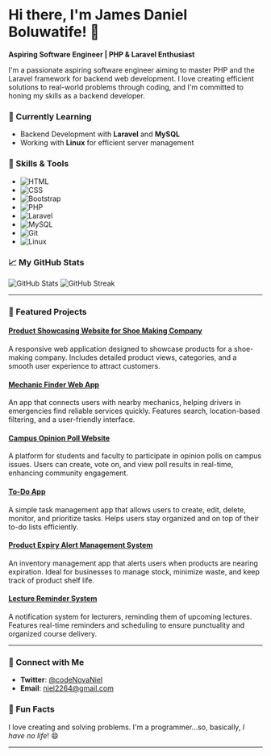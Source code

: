 # Hi there, I'm James Daniel Boluwatife! 👋

**Aspiring Software Engineer | PHP & Laravel Enthusiast**

I'm a passionate aspiring software engineer aiming to master PHP and the Laravel framework for backend web development. I love creating efficient solutions to real-world problems through coding, and I'm committed to honing my skills as a backend developer.

### 🌱 Currently Learning
- Backend Development with **Laravel** and **MySQL**
- Working with **Linux** for efficient server management

### 💼 Skills & Tools
- ![HTML](https://img.shields.io/badge/-HTML-E34F26?logo=html5&logoColor=white&style=for-the-badge)
- ![CSS](https://img.shields.io/badge/-CSS-1572B6?logo=css3&logoColor=white&style=for-the-badge)
- ![Bootstrap](https://img.shields.io/badge/-Bootstrap-563D7C?logo=bootstrap&logoColor=white&style=for-the-badge)
- ![PHP](https://img.shields.io/badge/-PHP-777BB4?logo=php&logoColor=white&style=for-the-badge)
- ![Laravel](https://img.shields.io/badge/-Laravel-FF2D20?logo=laravel&logoColor=white&style=for-the-badge)
- ![MySQL](https://img.shields.io/badge/-MySQL-4479A1?logo=mysql&logoColor=white&style=for-the-badge)
- ![Git](https://img.shields.io/badge/-Git-F05032?logo=git&logoColor=white&style=for-the-badge)
- ![Linux](https://img.shields.io/badge/-Linux-FCC624?logo=linux&logoColor=black&style=for-the-badge)

### 📈 My GitHub Stats
![GitHub Stats](https://github-readme-stats.vercel.app/api?username=Niel22&show_icons=true&theme=dark)
![GitHub Streak](https://streak-stats.demolab.com/?user=Niel22&theme=dark)

---

### 🌟 Featured Projects

#### [**Product Showcasing Website for Shoe Making Company**](https://github.com/Niel22/shoe-website.git)
A responsive web application designed to showcase products for a shoe-making company. Includes detailed product views, categories, and a smooth user experience to attract customers.

#### [**Mechanic Finder Web App**](https://github.com/Niel22/mechanic-finder.git)
An app that connects users with nearby mechanics, helping drivers in emergencies find reliable services quickly. Features search, location-based filtering, and a user-friendly interface.

#### [**Campus Opinion Poll Website**](https://github.com/Niel22/opinion_poll_app.git)
A platform for students and faculty to participate in opinion polls on campus issues. Users can create, vote on, and view poll results in real-time, enhancing community engagement.

#### [**To-Do App**](https://github.com/Niel22/mechanic-finder.git)
A simple task management app that allows users to create, edit, delete, monitor, and prioritize tasks. Helps users stay organized and on top of their to-do lists efficiently.

#### [**Product Expiry Alert Management System**](https://github.com/Niel22/Product-Expiry-Alert-System.git)
An inventory management app that alerts users when products are nearing expiration. Ideal for businesses to manage stock, minimize waste, and keep track of product shelf life.

#### [**Lecture Reminder System**](https://github.com/Niel22/Lecture-Reminder-System.git)
A notification system for lecturers, reminding them of upcoming lectures. Features real-time reminders and scheduling to ensure punctuality and organized course delivery.

---

### 🔗 Connect with Me
- **Twitter**: [@codeNovaNiel](https://x.com/codeNovaNiel)
- **Email**: [niel2264@gmail.com](mailto:niel2264@gmail.com)

### 🎉 Fun Facts
I love creating and solving problems. I'm a programmer...so, basically, *I have no life*! 😄

---

